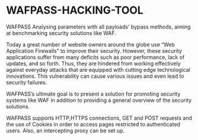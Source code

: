 # WAFPASS-HACKING-TOOL

WAFPASS Analysing parameters with all payloads' bypass methods, aiming at benchmarking security solutions like WAF.

Today a great number of website owners around the globe use “Web Application Firewalls” to improve their security. However, these security applications suffer from many deficits such as poor performance, lack of updates, and so forth. Thus, they are hindered from working effectively against everyday attacks that are equipped with cutting edge technological innovations. This vulnerability can cause various issues and even lead to security failures.

WAFPASS’s ultimate goal is to present a solution for promoting security systems like WAF in addition to providing a general overview of the security solutions.

WAFPASS supports HTTP,HTTPS connections, GET and POST requests and the use of Cookies in order to access pages restricted to authenticated users. Also, an intercepting proxy can be set up.
